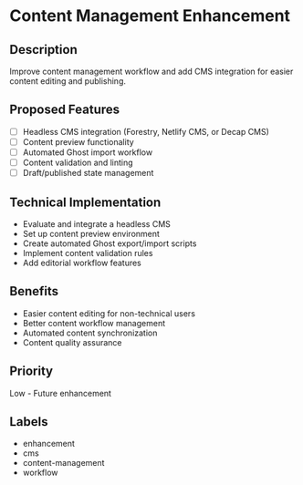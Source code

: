 # Content Management Enhancement

## Description
Improve content management workflow and add CMS integration for easier content editing and publishing.

## Proposed Features
- [ ] Headless CMS integration (Forestry, Netlify CMS, or Decap CMS)
- [ ] Content preview functionality
- [ ] Automated Ghost import workflow
- [ ] Content validation and linting
- [ ] Draft/published state management

## Technical Implementation
- Evaluate and integrate a headless CMS
- Set up content preview environment
- Create automated Ghost export/import scripts
- Implement content validation rules
- Add editorial workflow features

## Benefits
- Easier content editing for non-technical users
- Better content workflow management
- Automated content synchronization
- Content quality assurance

## Priority
Low - Future enhancement

## Labels
- enhancement
- cms
- content-management
- workflow
